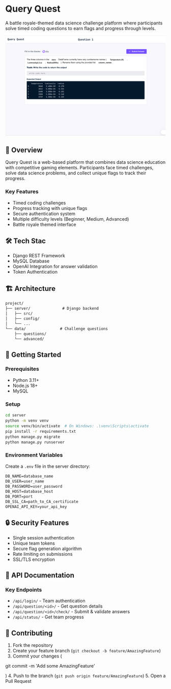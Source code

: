 # Query Quest

A battle royale-themed data science challenge platform where participants solve timed coding questions to earn flags and progress through levels.

![Query Quest Banner](./static/images/Question.png)

## 🎯 Overview

Query Quest is a web-based platform that combines data science education with competitive gaming elements. Participants face timed challenges, solve data science problems, and collect unique flags to track their progress.

### Key Features
- Timed coding challenges
- Progress tracking with unique flags
- Secure authentication system
- Multiple difficulty levels (Beginner, Medium, Advanced)
- Battle royale themed interface

## 🛠️ Tech Stac
- Django REST Framework
- MySQL Database
- OpenAI Integration for answer validation
- Token Authentication

## 🏗️ Architecture

```
project/
├── server/              # Django backend
│   ├── src/
│   ├── config/
│   └── ...
└── data/               # Challenge questions
    ├── questions/
    └── advanced/
```

## 🚀 Getting Started

### Prerequisites
- Python 3.11+
- Node.js 18+
- MySQL

### Setup
```sh
cd server
python -m venv venv
source venv/bin/activate  # On Windows: .\venv\Scripts\activate
pip install -r requirements.txt
python manage.py migrate
python manage.py runserver
```

### Environment Variables
Create a `.env` file in the server directory:
```
DB_NAME=database_name
DB_USER=user_name
DB_PASSWORD=user_password
DB_HOST=database_host
DB_PORT=port
DB_SSL_CA=path_to_CA_certificate
OPENAI_API_KEY=your_api_key
```

## 🔒 Security Features

- Single session authentication
- Unique team tokens
- Secure flag generation algorithm
- Rate limiting on submissions
- SSL/TLS encryption

## 📝 API Documentation

### Key Endpoints
- `/api/login/` - Team authentication
- `/api/question/<id>/` - Get question details
- `/api/question/<id>/check/` - Submit & validate answers
- `/api/status/` - Get team progress

## 🤝 Contributing

1. Fork the repository
2. Create your feature branch (`git checkout -b feature/AmazingFeature`)
3. Commit your changes (

git commit -m 'Add some AmazingFeature'

)
4. Push to the branch (`git push origin feature/AmazingFeature`)
5. Open a Pull Request
